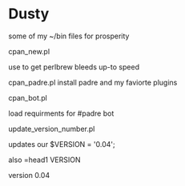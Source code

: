 Dusty
=====

some of my ~/bin files for prosperity


cpan_new.pl 

use to get perlbrew bleeds up-to speed


cpan_padre.pl
install padre and my faviorte plugins

cpan_bot.pl 

load requirments for #padre bot


update_version_number.pl

updates
our $VERSION = '0.04';

also 
=head1 VERSION

version 0.04
